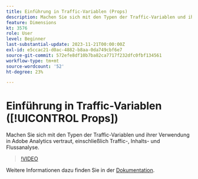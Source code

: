 ```yaml
---
title: Einführung in Traffic-Variablen (Props)
description: Machen Sie sich mit den Typen der Traffic-Variablen und ihrer Verwendung in Adobe Analytics vertraut.
feature: Dimensions
kt: 3576
role: User
level: Beginner
last-substantial-update: 2023-11-21T00:00:00Z
exl-id: e5ccac21-d0ac-4882-b8aa-0da749cbf6e7
source-git-commit: 572efe8df10b7ba82ca7717f232dfc0fbf134561
workflow-type: tm+mt
source-wordcount: '52'
ht-degree: 23%

---
```


# Einführung in Traffic-Variablen ([!UICONTROL Props])

Machen Sie sich mit den Typen der Traffic-Variablen und ihrer Verwendung in Adobe Analytics vertraut, einschließlich Traffic-, Inhalts- und Flussanalyse.

>[!VIDEO](https://video.tv.adobe.com/v/28767/?quality=12&learn=on)

Weitere Informationen dazu finden Sie in der [Dokumentation](https://experienceleague.adobe.com/docs/analytics/components/dimensions/prop.html).
